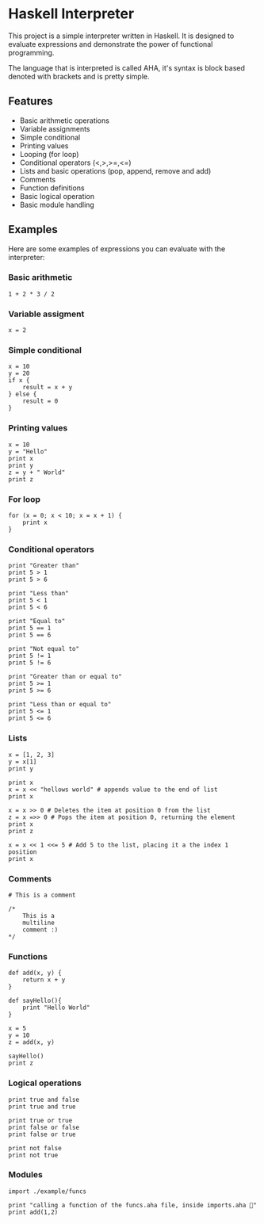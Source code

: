 # Haskell Interpreter

This project is a simple interpreter written in Haskell. It is designed to evaluate expressions and demonstrate the power of functional programming.

The language that is interpreted is called AHA, it's syntax is block based denoted with brackets and is pretty simple. 

## Features

- Basic arithmetic operations
- Variable assignments
- Simple conditional
- Printing values
- Looping (for loop)
- Conditional operators (<,>,>=,<=)
- Lists and basic operations (pop, append, remove and add)
- Comments
- Function definitions
- Basic logical operation
- Basic module handling

## Examples

Here are some examples of expressions you can evaluate with the interpreter:

### Basic arithmetic
```
1 + 2 * 3 / 2
```

### Variable assigment
```
x = 2
```

### Simple conditional
```
x = 10
y = 20
if x {
    result = x + y
} else {
    result = 0
}
```

### Printing values
```
x = 10
y = "Hello"
print x
print y
z = y + " World"
print z
```

### For loop
```
for (x = 0; x < 10; x = x + 1) {
    print x
}
```

### Conditional operators
```
print "Greater than"
print 5 > 1
print 5 > 6

print "Less than"
print 5 < 1
print 5 < 6

print "Equal to"
print 5 == 1
print 5 == 6

print "Not equal to"
print 5 != 1
print 5 != 6

print "Greater than or equal to"
print 5 >= 1
print 5 >= 6

print "Less than or equal to"
print 5 <= 1
print 5 <= 6
```

### Lists
```
x = [1, 2, 3]
y = x[1]
print y 

print x 
x = x << "hellows world" # appends value to the end of list
print x 

x = x >> 0 # Deletes the item at position 0 from the list
z = x =>> 0 # Pops the item at position 0, returning the element
print x 
print z

x = x << 1 <<= 5 # Add 5 to the list, placing it a the index 1 position 
print x
```

### Comments
```
# This is a comment

/*
    This is a
    multiline
    comment :)
*/
```
### Functions
```
def add(x, y) {
    return x + y
}

def sayHello(){
    print "Hello World"
}

x = 5
y = 10
z = add(x, y)

sayHello()
print z
```

### Logical operations
```
print true and false
print true and true

print true or true
print false or false
print false or true

print not false
print not true
```

### Modules
```
import ./example/funcs

print "calling a function of the funcs.aha file, inside imports.aha 👀"
print add(1,2)
```